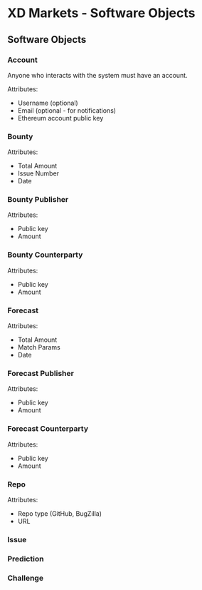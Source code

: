 # XD Markets - Software Objects

## Software Objects

### Account

Anyone who interacts with the system must have an account.

Attributes:

 * Username (optional)
 * Email (optional - for notifications)
 * Ethereum account public key

### Bounty

Attributes:

 * Total Amount
 * Issue Number
 * Date

### Bounty Publisher

Attributes:

 * Public key
 * Amount

### Bounty Counterparty

Attributes:

 * Public key
 * Amount

### Forecast

Attributes:

 * Total Amount
 * Match Params
 * Date

### Forecast Publisher

Attributes:

 * Public key
 * Amount

### Forecast Counterparty

Attributes:

 * Public key
 * Amount

### Repo

Attributes:

 * Repo type (GitHub, BugZilla)
 * URL

### Issue

### Prediction

### Challenge

